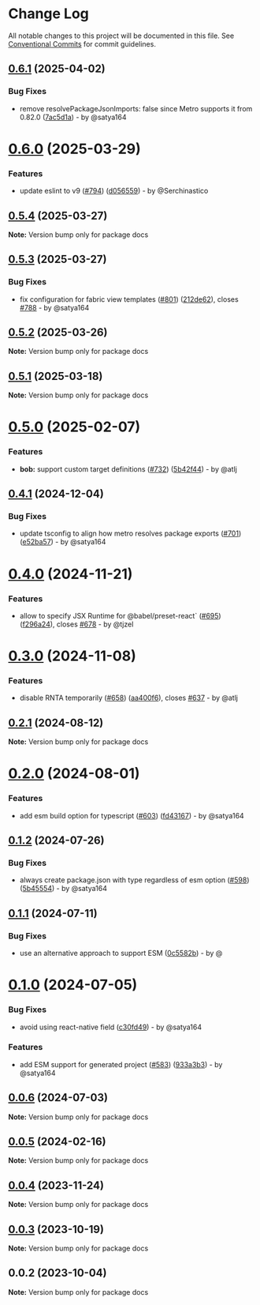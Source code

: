 # Change Log

All notable changes to this project will be documented in this file.
See [Conventional Commits](https://conventionalcommits.org) for commit guidelines.

## [0.6.1](https://github.com/callstack/react-native-builder-bob/compare/docs@0.6.0...docs@0.6.1) (2025-04-02)

### Bug Fixes

- remove resolvePackageJsonImports: false since Metro supports it from 0.82.0 ([7ac5d1a](https://github.com/callstack/react-native-builder-bob/commit/7ac5d1a93f1a2f154eefa4aa5bde06e6f5b6b249)) - by @satya164

# [0.6.0](https://github.com/callstack/react-native-builder-bob/compare/docs@0.5.4...docs@0.6.0) (2025-03-29)

### Features

- update eslint to v9 ([#794](https://github.com/callstack/react-native-builder-bob/issues/794)) ([d056559](https://github.com/callstack/react-native-builder-bob/commit/d056559559ed09d77779d95cb323572971b1dc75)) - by @Serchinastico

## [0.5.4](https://github.com/callstack/react-native-builder-bob/compare/docs@0.5.3...docs@0.5.4) (2025-03-27)

**Note:** Version bump only for package docs

## [0.5.3](https://github.com/callstack/react-native-builder-bob/compare/docs@0.5.2...docs@0.5.3) (2025-03-27)

### Bug Fixes

- fix configuration for fabric view templates ([#801](https://github.com/callstack/react-native-builder-bob/issues/801)) ([212de62](https://github.com/callstack/react-native-builder-bob/commit/212de62ccac91b8d4ea3015c33985f45bae5a45e)), closes [#788](https://github.com/callstack/react-native-builder-bob/issues/788) - by @satya164

## [0.5.2](https://github.com/callstack/react-native-builder-bob/compare/docs@0.5.1...docs@0.5.2) (2025-03-26)

**Note:** Version bump only for package docs

## [0.5.1](https://github.com/callstack/react-native-builder-bob/compare/docs@0.5.0...docs@0.5.1) (2025-03-18)

**Note:** Version bump only for package docs

# [0.5.0](https://github.com/callstack/react-native-builder-bob/compare/docs@0.4.1...docs@0.5.0) (2025-02-07)

### Features

- **bob:** support custom target definitions ([#732](https://github.com/callstack/react-native-builder-bob/issues/732)) ([5b42f44](https://github.com/callstack/react-native-builder-bob/commit/5b42f440fc609d9a49b94a5435276acda9d0ade7)) - by @atlj

## [0.4.1](https://github.com/callstack/react-native-builder-bob/compare/docs@0.4.0...docs@0.4.1) (2024-12-04)

### Bug Fixes

- update tsconfig to align how metro resolves package exports ([#701](https://github.com/callstack/react-native-builder-bob/issues/701)) ([e52ba57](https://github.com/callstack/react-native-builder-bob/commit/e52ba57a6c629e5a2e867d9925064e7c1653eb84)) - by @satya164

# [0.4.0](https://github.com/callstack/react-native-builder-bob/compare/docs@0.3.0...docs@0.4.0) (2024-11-21)

### Features

- allow to specify JSX Runtime for @babel/preset-react` ([#695](https://github.com/callstack/react-native-builder-bob/issues/695)) ([f296a24](https://github.com/callstack/react-native-builder-bob/commit/f296a249edc47bf06c6fc99eb303ab40e28c85be)), closes [#678](https://github.com/callstack/react-native-builder-bob/issues/678) - by @tjzel

# [0.3.0](https://github.com/callstack/react-native-builder-bob/compare/docs@0.2.1...docs@0.3.0) (2024-11-08)

### Features

- disable RNTA temporarily ([#658](https://github.com/callstack/react-native-builder-bob/issues/658)) ([aa400f6](https://github.com/callstack/react-native-builder-bob/commit/aa400f622d6953ff949bd749d7bc4c9af397f486)), closes [#637](https://github.com/callstack/react-native-builder-bob/issues/637) - by @atlj

## [0.2.1](https://github.com/callstack/react-native-builder-bob/compare/docs@0.2.0...docs@0.2.1) (2024-08-12)

**Note:** Version bump only for package docs

# [0.2.0](https://github.com/callstack/react-native-builder-bob/compare/docs@0.1.2...docs@0.2.0) (2024-08-01)

### Features

- add esm build option for typescript ([#603](https://github.com/callstack/react-native-builder-bob/issues/603)) ([fd43167](https://github.com/callstack/react-native-builder-bob/commit/fd4316745303fd41036e392b9fa4747f1679bacf)) - by @satya164

## [0.1.2](https://github.com/callstack/react-native-builder-bob/compare/docs@0.1.1...docs@0.1.2) (2024-07-26)

### Bug Fixes

- always create package.json with type regardless of esm option ([#598](https://github.com/callstack/react-native-builder-bob/issues/598)) ([5b45554](https://github.com/callstack/react-native-builder-bob/commit/5b455542fec82fa9edfb41c0da0ddceb4e72c485)) - by @satya164

## [0.1.1](https://github.com/callstack/react-native-builder-bob/compare/docs@0.1.0...docs@0.1.1) (2024-07-11)

### Bug Fixes

- use an alternative approach to support ESM ([0c5582b](https://github.com/callstack/react-native-builder-bob/commit/0c5582bb66f5581693e8e9913f80d2fd40d4d7c5)) - by @

# [0.1.0](https://github.com/callstack/react-native-builder-bob/compare/docs@0.0.6...docs@0.1.0) (2024-07-05)

### Bug Fixes

- avoid using react-native field ([c30fd49](https://github.com/callstack/react-native-builder-bob/commit/c30fd497b68e2b690c63f2bf077439ea7a973bd9)) - by @satya164

### Features

- add ESM support for generated project ([#583](https://github.com/callstack/react-native-builder-bob/issues/583)) ([933a3b3](https://github.com/callstack/react-native-builder-bob/commit/933a3b38e0c8426111f956518edd4488c8ed75bc)) - by @satya164

## [0.0.6](https://github.com/callstack/react-native-builder-bob/compare/docs@0.0.5...docs@0.0.6) (2024-07-03)

**Note:** Version bump only for package docs

## [0.0.5](https://github.com/callstack/react-native-builder-bob/compare/docs@0.0.4...docs@0.0.5) (2024-02-16)

**Note:** Version bump only for package docs

## [0.0.4](https://github.com/callstack/react-native-builder-bob/compare/docs@0.0.3...docs@0.0.4) (2023-11-24)

**Note:** Version bump only for package docs

## [0.0.3](https://github.com/callstack/react-native-builder-bob/compare/docs@0.0.2...docs@0.0.3) (2023-10-19)

**Note:** Version bump only for package docs

## 0.0.2 (2023-10-04)

**Note:** Version bump only for package docs

